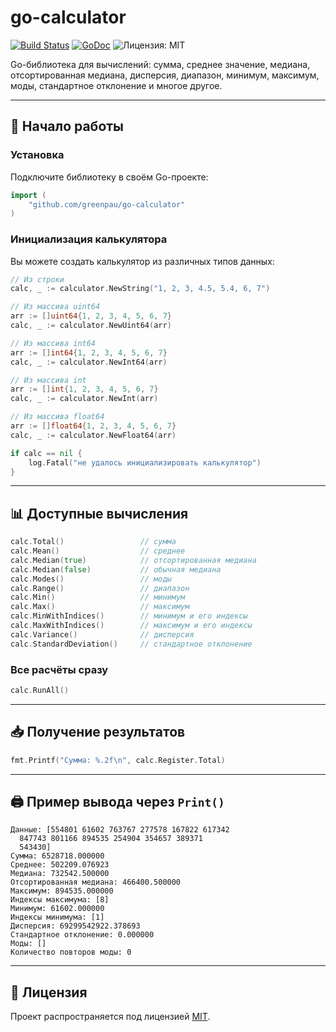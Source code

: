 # go-calculator

[![Build Status](https://github.com/greenpau/go-calculator/workflows/build/badge.svg?branch=master)](https://github.com/greenpau/go-calculator/actions/)
[![GoDoc](https://img.shields.io/badge/godoc-reference-blue.svg)](https://pkg.go.dev/github.com/greenpau/go-calculator)
![Лицензия: MIT](https://img.shields.io/badge/License-MIT-blue.svg)

Go-библиотека для вычислений: сумма, среднее значение, медиана, отсортированная медиана, дисперсия, диапазон, минимум, максимум, моды, стандартное отклонение и многое другое.

---

## 🚀 Начало работы

### Установка

Подключите библиотеку в своём Go-проекте:

```go
import (
    "github.com/greenpau/go-calculator"
)
```

### Инициализация калькулятора

Вы можете создать калькулятор из различных типов данных:

```go
// Из строки
calc, _ := calculator.NewString("1, 2, 3, 4.5, 5.4, 6, 7")

// Из массива uint64
arr := []uint64{1, 2, 3, 4, 5, 6, 7}
calc, _ := calculator.NewUint64(arr)

// Из массива int64
arr := []int64{1, 2, 3, 4, 5, 6, 7}
calc, _ := calculator.NewInt64(arr)

// Из массива int
arr := []int{1, 2, 3, 4, 5, 6, 7}
calc, _ := calculator.NewInt(arr)

// Из массива float64
arr := []float64{1, 2, 3, 4, 5, 6, 7}
calc, _ := calculator.NewFloat64(arr)

if calc == nil {
    log.Fatal("не удалось инициализировать калькулятор")
}
```

---

## 📊 Доступные вычисления

```go
calc.Total()                 // сумма
calc.Mean()                  // среднее
calc.Median(true)            // отсортированная медиана
calc.Median(false)           // обычная медиана
calc.Modes()                 // моды
calc.Range()                 // диапазон
calc.Min()                   // минимум
calc.Max()                   // максимум
calc.MinWithIndices()        // минимум и его индексы
calc.MaxWithIndices()        // максимум и его индексы
calc.Variance()              // дисперсия
calc.StandardDeviation()     // стандартное отклонение
```

### Все расчёты сразу

```go
calc.RunAll()
```

---

## 📥 Получение результатов

```go
fmt.Printf("Сумма: %.2f\n", calc.Register.Total)
```

---

## 🖨 Пример вывода через `Print()`

```
Данные: [554801 61602 763767 277578 167822 617342
  847743 801166 894535 254904 354657 389371
  543430]
Сумма: 6528718.000000
Среднее: 502209.076923
Медиана: 732542.500000
Отсортированная медиана: 466400.500000
Максимум: 894535.000000
Индексы максимума: [8]
Минимум: 61602.000000
Индексы минимума: [1]
Дисперсия: 69299542922.378693
Стандартное отклонение: 0.000000
Моды: []
Количество повторов моды: 0
```

---

## 📄 Лицензия

Проект распространяется под лицензией [MIT](https://opensource.org/licenses/MIT).
